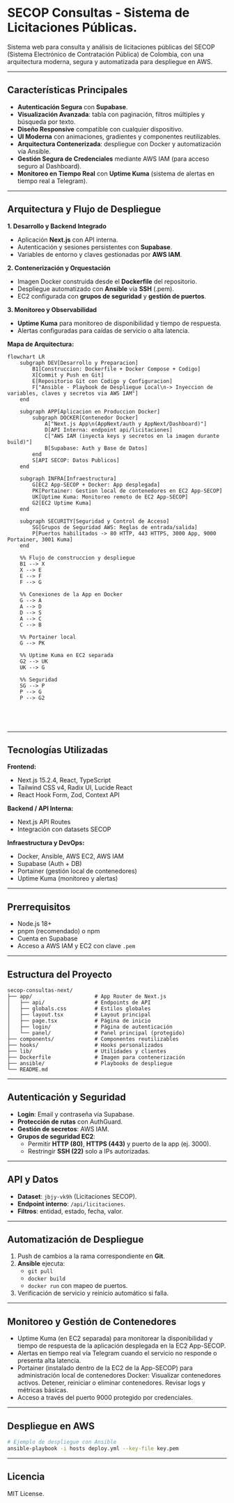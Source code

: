 # SECOP Consultas - Sistema de Licitaciones Públicas.

Sistema web para consulta y análisis de licitaciones públicas del SECOP (Sistema Electrónico de Contratación Pública) de Colombia, con una arquitectura moderna, segura y automatizada para despliegue en AWS.

---

## Características Principales

- **Autenticación Segura** con **Supabase**.
- **Visualización Avanzada**: tabla con paginación, filtros múltiples y búsqueda por texto.
- **Diseño Responsive** compatible con cualquier dispositivo.
- **UI Moderna** con animaciones, gradientes y componentes reutilizables.
- **Arquitectura Contenerizada**: despliegue con Docker y automatización vía Ansible.
- **Gestión Segura de Credenciales** mediante AWS IAM (para acceso seguro al Dashboard).
- **Monitoreo en Tiempo Real** con **Uptime Kuma** (sistema de alertas en tiempo real a Telegram).

---

## Arquitectura y Flujo de Despliegue

**1. Desarrollo y Backend Integrado**  
- Aplicación **Next.js** con API interna.  
- Autenticación y sesiones persistentes con **Supabase**.  
- Variables de entorno y claves gestionadas por **AWS IAM**.  

**2. Contenerización y Orquestación**  
- Imagen Docker construida desde el **Dockerfile** del repositorio.  
- Despliegue automatizado con **Ansible** vía **SSH** (.pem).  
- EC2 configurada con **grupos de seguridad** y **gestión de puertos**.  

**3. Monitoreo y Observabilidad**  
- **Uptime Kuma** para monitoreo de disponibilidad y tiempo de respuesta.  
- Alertas configuradas para caídas de servicio o alta latencia.  

**Mapa de Arquitectura:**

```mermaid
flowchart LR
    subgraph DEV[Desarrollo y Preparacion]
        B1[Construccion: Dockerfile + Docker Compose + Codigo]
        X[Commit y Push en Git]
        E[Repositorio Git con Codigo y Configuracion]
        F["Ansible - Playbook de Despliegue Local\n-> Inyeccion de variables, claves y secretos via AWS IAM"]
    end

    subgraph APP[Aplicacion en Produccion Docker]
        subgraph DOCKER[Contenedor Docker]
            A["Next.js App\n(AppNext/auth y AppNext/Dashboard)"]
            D[API Interna: endpoint api/licitaciones]
            C["AWS IAM (inyecta keys y secretos en la imagen durante build)"]
            B[Supabase: Auth y Base de Datos]
        end
        S[API SECOP: Datos Publicos]
    end

    subgraph INFRA[Infraestructura]
        G[EC2 App-SECOP + Docker: App desplegada]
        PK[Portainer: Gestion local de contenedores en EC2 App-SECOP]
        UK[Uptime Kuma: Monitoreo remoto de EC2 App-SECOP]
        G2[EC2 Uptime Kuma]
    end

    subgraph SECURITY[Seguridad y Control de Acceso]
        SG[Grupos de Seguridad AWS: Reglas de entrada/salida]
        P[Puertos habilitados -> 80 HTTP, 443 HTTPS, 3000 App, 9000 Portainer, 3001 Kuma]
    end

    %% Flujo de construccion y despliegue
    B1 --> X
    X --> E
    E --> F
    F --> G

    %% Conexiones de la App en Docker
    G --> A
    A --> D
    D --> S
    A --> C
    C --> B

    %% Portainer local
    G --> PK

    %% Uptime Kuma en EC2 separada
    G2 --> UK
    UK --> G

    %% Seguridad
    SG --> P
    P --> G
    P --> G2





```

---
## Tecnologías Utilizadas

**Frontend:**  
- Next.js 15.2.4, React, TypeScript  
- Tailwind CSS v4, Radix UI, Lucide React  
- React Hook Form, Zod, Context API  

**Backend / API Interna:**  
- Next.js API Routes  
- Integración con datasets SECOP  

**Infraestructura y DevOps:**  
- Docker, Ansible, AWS EC2, AWS IAM  
- Supabase (Auth + DB)  
- Portainer (gestión local de contenedores)  
- Uptime Kuma (monitoreo y alertas)  

---

## Prerrequisitos

- Node.js 18+  
- pnpm (recomendado) o npm  
- Cuenta en Supabase  
- Acceso a AWS IAM y EC2 con clave `.pem`  

---

## Estructura del Proyecto

```
secop-consultas-next/
├── app/                    # App Router de Next.js
│   ├── api/                # Endpoints de API
│   ├── globals.css         # Estilos globales
│   ├── layout.tsx          # Layout principal
│   ├── page.tsx            # Página de inicio
│   ├── login/              # Página de autenticación
│   └── panel/              # Panel principal (protegido)
├── components/             # Componentes reutilizables
├── hooks/                  # Hooks personalizados
├── lib/                    # Utilidades y clientes
├── Dockerfile              # Imagen para contenerización
├── ansible/                # Playbooks de despliegue
└── README.md
```

---

## Autenticación y Seguridad

- **Login**: Email y contraseña vía Supabase.  
- **Protección de rutas** con AuthGuard.  
- **Gestión de secretos**: AWS IAM.  
- **Grupos de seguridad EC2**:
  - Permitir **HTTP (80)**, **HTTPS (443)** y puerto de la app (ej. 3000).
  - Restringir **SSH (22)** solo a IPs autorizadas.  

---

## API y Datos

- **Dataset**: `jbjy-vk9h` (Licitaciones SECOP).  
- **Endpoint interno**: `/api/licitaciones`.  
- **Filtros**: entidad, estado, fecha, valor.  

---

## Automatización de Despliegue

1. Push de cambios a la rama correspondiente en **Git**.  
2. **Ansible** ejecuta:
   - `git pull`
   - `docker build`
   - `docker run` con mapeo de puertos.
3. Verificación de servicio y reinicio automático si falla.  

---

## Monitoreo y Gestión de Contenedores

- Uptime Kuma (en EC2 separada) para monitorear la disponibilidad y tiempo de respuesta de la aplicación desplegada en la EC2 App-SECOP.
- Alertas en tiempo real vía Telegram cuando el servicio no responde o presenta alta latencia.
- Portainer (instalado dentro de la EC2 de la App-SECOP) para administración local de contenedores Docker:
Visualizar contenedores activos.
Detener, reiniciar o eliminar contenedores.
Revisar logs y métricas básicas.
- Acceso a través del puerto 9000 protegido por credenciales.
---

## Despliegue en AWS

```bash
# Ejemplo de despliegue con Ansible
ansible-playbook -i hosts deploy.yml --key-file key.pem
```

---

## Licencia

MIT License.
